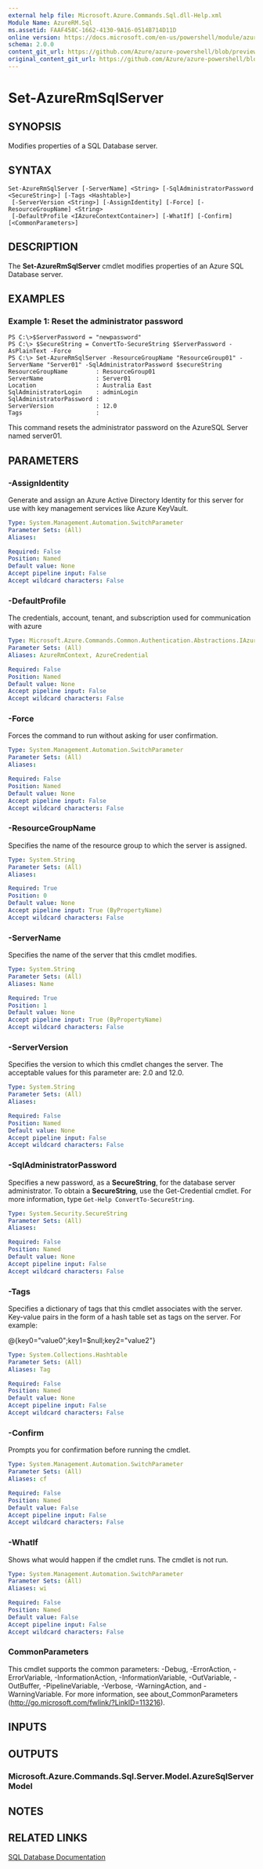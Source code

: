 ```yaml
---
external help file: Microsoft.Azure.Commands.Sql.dll-Help.xml
Module Name: AzureRM.Sql
ms.assetid: FAAF458C-1662-4130-9A16-0514B714D11D
online version: https://docs.microsoft.com/en-us/powershell/module/azurerm.sql/set-azurermsqlserver
schema: 2.0.0
content_git_url: https://github.com/Azure/azure-powershell/blob/preview/src/ResourceManager/Sql/Commands.Sql/help/Set-AzureRmSqlServer.md
original_content_git_url: https://github.com/Azure/azure-powershell/blob/preview/src/ResourceManager/Sql/Commands.Sql/help/Set-AzureRmSqlServer.md
---
```


# Set-AzureRmSqlServer

## SYNOPSIS
Modifies properties of a SQL Database server.

## SYNTAX

```
Set-AzureRmSqlServer [-ServerName] <String> [-SqlAdministratorPassword <SecureString>] [-Tags <Hashtable>]
 [-ServerVersion <String>] [-AssignIdentity] [-Force] [-ResourceGroupName] <String>
 [-DefaultProfile <IAzureContextContainer>] [-WhatIf] [-Confirm] [<CommonParameters>]
```

## DESCRIPTION
The **Set-AzureRmSqlServer** cmdlet modifies properties of an Azure SQL Database server.

## EXAMPLES

### Example 1: Reset the administrator password
```
PS C:\>$ServerPassword = "newpassword"
PS C:\> $SecureString = ConvertTo-SecureString $ServerPassword -AsPlainText -Force
PS C:\> Set-AzureRmSqlServer -ResourceGroupName "ResourceGroup01" -ServerName "Server01" -SqlAdministratorPassword $secureString
ResourceGroupName        : ResourceGroup01
ServerName               : Server01
Location                 : Australia East
SqlAdministratorLogin    : adminLogin
SqlAdministratorPassword :
ServerVersion            : 12.0
Tags                     :
```

This command resets the administrator password on the AzureSQL Server named server01.

## PARAMETERS

### -AssignIdentity
Generate and assign an Azure Active Directory Identity for this server for use with key management services like Azure KeyVault.

```yaml
Type: System.Management.Automation.SwitchParameter
Parameter Sets: (All)
Aliases:

Required: False
Position: Named
Default value: None
Accept pipeline input: False
Accept wildcard characters: False
```

### -DefaultProfile
The credentials, account, tenant, and subscription used for communication with azure

```yaml
Type: Microsoft.Azure.Commands.Common.Authentication.Abstractions.IAzureContextContainer
Parameter Sets: (All)
Aliases: AzureRmContext, AzureCredential

Required: False
Position: Named
Default value: None
Accept pipeline input: False
Accept wildcard characters: False
```

### -Force
Forces the command to run without asking for user confirmation.

```yaml
Type: System.Management.Automation.SwitchParameter
Parameter Sets: (All)
Aliases:

Required: False
Position: Named
Default value: None
Accept pipeline input: False
Accept wildcard characters: False
```

### -ResourceGroupName
Specifies the name of the resource group to which the server is assigned.

```yaml
Type: System.String
Parameter Sets: (All)
Aliases:

Required: True
Position: 0
Default value: None
Accept pipeline input: True (ByPropertyName)
Accept wildcard characters: False
```

### -ServerName
Specifies the name of the server that this cmdlet modifies.

```yaml
Type: System.String
Parameter Sets: (All)
Aliases: Name

Required: True
Position: 1
Default value: None
Accept pipeline input: True (ByPropertyName)
Accept wildcard characters: False
```

### -ServerVersion
Specifies the version to which this cmdlet changes the server. The acceptable values for this
parameter are: 2.0 and 12.0.

```yaml
Type: System.String
Parameter Sets: (All)
Aliases:

Required: False
Position: Named
Default value: None
Accept pipeline input: False
Accept wildcard characters: False
```

### -SqlAdministratorPassword
Specifies a new password, as a **SecureString**, for the database server administrator. To obtain a
**SecureString**, use the Get-Credential cmdlet. For more information, type `Get-Help
ConvertTo-SecureString`.

```yaml
Type: System.Security.SecureString
Parameter Sets: (All)
Aliases:

Required: False
Position: Named
Default value: None
Accept pipeline input: False
Accept wildcard characters: False
```

### -Tags
Specifies a dictionary of tags that this cmdlet associates with the server. Key-value pairs in the
form of a hash table set as tags on the server. For example:

@{key0="value0";key1=$null;key2="value2"}

```yaml
Type: System.Collections.Hashtable
Parameter Sets: (All)
Aliases: Tag

Required: False
Position: Named
Default value: None
Accept pipeline input: False
Accept wildcard characters: False
```

### -Confirm
Prompts you for confirmation before running the cmdlet.

```yaml
Type: System.Management.Automation.SwitchParameter
Parameter Sets: (All)
Aliases: cf

Required: False
Position: Named
Default value: False
Accept pipeline input: False
Accept wildcard characters: False
```

### -WhatIf
Shows what would happen if the cmdlet runs.
The cmdlet is not run.

```yaml
Type: System.Management.Automation.SwitchParameter
Parameter Sets: (All)
Aliases: wi

Required: False
Position: Named
Default value: False
Accept pipeline input: False
Accept wildcard characters: False
```

### CommonParameters
This cmdlet supports the common parameters: -Debug, -ErrorAction, -ErrorVariable, -InformationAction, -InformationVariable, -OutVariable, -OutBuffer, -PipelineVariable, -Verbose, -WarningAction, and -WarningVariable. For more information, see about_CommonParameters (http://go.microsoft.com/fwlink/?LinkID=113216).

## INPUTS

## OUTPUTS

### Microsoft.Azure.Commands.Sql.Server.Model.AzureSqlServerModel

## NOTES

## RELATED LINKS

[SQL Database Documentation](https://docs.microsoft.com/azure/sql-database/)
